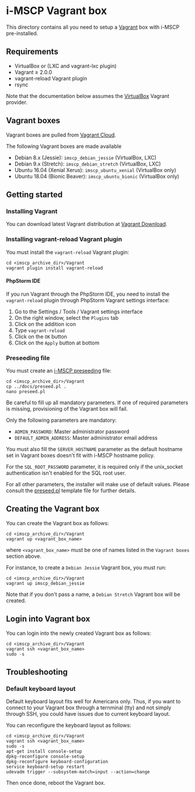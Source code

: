 # i-MSCP Vagrant box

This directory contains all you need to setup a
[Vagrant](http://www.vagrantup.com/) box with i-MSCP pre-installed.

## Requirements

- VirtualBox or (LXC and vagrant-lxc plugin)
- Vagrant ≥ 2.0.0
- vagrant-reload Vagrant plugin
- rsync

Note that the documentation below assumes the
[VirtualBox](https://www.vagrantup.com/docs/virtualbox/) Vagrant provider.

## Vagrant boxes

Vagrant boxes are pulled from [Vagrant Cloud](https://app.vagrantup.com/).

The following Vagrant boxes are made available

- Debian 8.x (Jessie): `imscp_debian_jessie` (VirtualBox, LXC)
- Debian 9.x (Stretch): `imscp_debian_stretch` (VirtualBox, LXC)
- Ubuntu 16.04 (Xenial Xerus): `imscp_ubuntu_xenial` (VirtualBox only)
- Ubuntu 18.04 (Bionic Beaver): `imscp_ubuntu_bionic` (VirtualBox only)

## Getting started

### Installing Vagrant

You can download latest Vagrant distribution at
[Vagrant Download](https://www.vagrantup.com/downloads.html).

### Installing vagrant-reload Vagrant plugin

You must install the `vagrant-reload` Vagrant plugin:

```shell
cd <imscp_archive_dir>/Vagrant
vagrant plugin install vagrant-reload
```

#### PhpStorm IDE

If you run Vagrant through the PhpStorm IDE, you need to install the
`vagrant-reload` plugin through PhpStorm Vagrant settings interface:

1. Go to the Settings / Tools / Vagrant settings interface
2. On the right window, select the `Plugins` tab
3. Click on the addition icon
4. Type `vagrant-reload`
5. Click on the `OK` button
6. Click on the `Apply` button at bottom

### Preseeding file

You must create an
[i-MSCP preseeding](https://wiki.i-mscp.net/doku.php?id=start:preseeding) file:

```shell
cd <imscp_archive_dir>/Vagrant
cp ../docs/preseed.pl .
nano preseed.pl
```

Be careful to fill up all mandatory parameters. If one of required parameters is
missing, provisioning of the Vagrant box will fail.

Only the following parameters are mandatory:

- `ADMIN_PASSWORD`: Master administrator password
- `DEFAULT_ADMIN_ADDRESS`: Master administrator email address

You must also fill the `SERVER_HOSTNAME` parameter as the default hostname set in
Vagrant boxes doesn't fit with i-MSCP hostname policy.

For the `SQL_ROOT_PASSWORD` parameter, it is required only if the unix_socket
authentication isn't enabled for the SQL root user.

For all other parameters, the installer will make use of default values. Please
consult the [preseed.pl](../docs/preseed.pl) template file for further details.

## Creating the Vagrant box

You can create the Vagrant box as follows:

```shell
cd <imscp_archive_dir>/Vagrant
vagrant up <vagrant_box_name>
```

where `<vagrant_box_name>` must be one of names listed in the `Vagrant boxes`
section above.

For instance, to create a `Debian Jessie` Vagrant box, you must run:

```shell
cd <imscp_archive_dir>/Vagrant
vagrant up imscp_debian_jessie
```

Note that if you don't pass a name, a `Debian Stretch` Vagrant box will be
created.

## Login into Vagrant box

You can login into the newly created Vagrant box as follows:

```shell
cd <imscp_archive_dir>/Vagrant
vagrant ssh <vagrant_box_name>
sudo -s
```

## Troubleshooting

### Default keyboard layout

Default keyboard layout fits well for Americans only. Thus, if you want to
connect to your Vagrant box through a ternminal (tty) and not simply through
SSH, you could have issues due to current keyboard layout.
 
You can reconfigure the keyboard layout as follows:

```shell
cd <imscp_archive_dir>/Vagrant
vagrant ssh <vagrant_box_name>
sudo -s
apt-get install console-setup
dpkg-reconfigure console-setup
dpkg-reconfigure keyboard-configuration
service keyboard-setup restart
udevadm trigger --subsystem-match=input --action=change
```

Then once done, reboot the Vagrant box.
